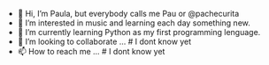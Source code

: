 - 👋 Hi, I’m Paula, but everybody calls me Pau or @pachecurita
- 👀 I’m interested in music and learning each day something new.
- 🌱 I’m currently learning Python as my first programming lenguage.
- 💞️ I’m looking to collaborate ... # I dont know yet
- 📫 How to reach me ... # I dont know yet

<!---
pachecurita/pachecurita is a ✨ special ✨ repository because its `README.md` (this file) appears on your GitHub profile.
You can click the Preview link to take a look at your changes.
--->
